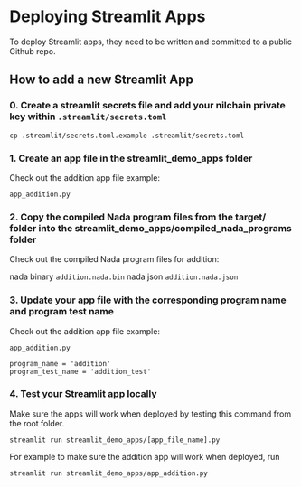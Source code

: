 # Deploying Streamlit Apps

To deploy Streamlit apps, they need to be written and committed to a public Github repo.

## How to add a new Streamlit App

### 0. Create a streamlit secrets file and add your nilchain private key within `.streamlit/secrets.toml`

```
cp .streamlit/secrets.toml.example .streamlit/secrets.toml
```

### 1. Create an app file in the streamlit_demo_apps folder

Check out the addition app file example:

`app_addition.py`

### 2. Copy the compiled Nada program files from the target/ folder into the streamlit_demo_apps/compiled_nada_programs folder

Check out the compiled Nada program files for addition:

nada binary `addition.nada.bin`
nada json `addition.nada.json`

### 3. Update your app file with the corresponding program name and program test name

Check out the addition app file example:

`app_addition.py`

```
program_name = 'addition'
program_test_name = 'addition_test'
```

### 4. Test your Streamlit app locally

Make sure the apps will work when deployed by testing this command from the root folder.

```
streamlit run streamlit_demo_apps/[app_file_name].py
```

For example to make sure the addition app will work when deployed, run

```
streamlit run streamlit_demo_apps/app_addition.py
```
